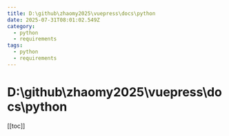 ```yaml
---
title: D:\github\zhaomy2025\vuepress\docs\python
date: 2025-07-31T08:01:02.549Z
category:
  - python
  - requirements
tags:
  - python
  - requirements
---
```


# D:\github\zhaomy2025\vuepress\docs\python
[[toc]]
